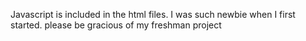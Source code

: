 Javascript is included in the html files. I was such newbie when I first started. please be gracious of my freshman project
